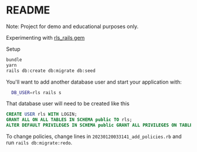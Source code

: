 # README

Note: Project for demo and educational purposes only.

Experimenting with [rls_rails gem](https://github.com/suus-io/rls_rails)

Setup
```bash
bundle
yarn
rails db:create db:migrate db:seed
```


You'll want to add another database user and start your application with:

```bash
  DB_USER=rls rails s
```

That database user will need to be created like this

```sql
CREATE USER rls WITH LOGIN;
GRANT ALL ON ALL TABLES IN SCHEMA public TO rls;
ALTER DEFAULT PRIVILEGES IN SCHEMA public GRANT ALL PRIVILEGES ON TABLES TO rls;
```

To change policies, change lines in `20230120033141_add_policies.rb` and run `rails db:migrate:redo`.
